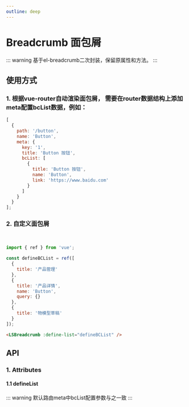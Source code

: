 ```yaml
---
outline: deep
---
```


# Breadcrumb 面包屑

::: warning 基于el-breadcrumb二次封装，保留原属性和方法。
:::

## 使用方式

### 1. 根据vue-router自动渲染面包屑， 需要在router数据结构上添加meta配置bcList数据，例如：

```js
[
  {
    path: '/button',
    name: 'Button',
    meta: {
      key: '1',
      title: 'Button 按钮',
      bcList: [
        {
          title: 'Button 按钮',
          name: 'Button',
          link: 'https://www.baidu.com'
        }
      ]
    }
  }
];
```

### 2. 自定义面包屑

<br />

<LSBreadcrumb :define-list="defineBCList" />

```js
import { ref } from 'vue';

const defineBCList = ref([
  {
    title: '产品管理'
  },
  {
    title: '产品详情',
    name: 'Button',
    query: {}
  },
  {
    title: '物模型草稿'
  }
]);
```

```html
<LSBreadcrumb :define-list="defineBCList" />
```

## API

### 1. Attributes

<ApiIntro :tableColumn="tableColumn" :tableData="tableData" />

#### 1.1 defineList

::: warning 默认路由meta中bcList配置参数与之一致
:::

<ApiIntro :tableColumn="tableColumn" :tableData="tableData2" />

<script setup>
import { ref } from 'vue';
import { tableColumn } from '../constant';

const defineBCList = ref([
  {
    title: '产品管理'
  },
  {
    title: '产品详情',
    name: 'Button',
    query:{}
  },
  {
    title: '物模型草稿'
  }
]);

const tableData = ref([
  {
    name: 'defineList',
    desc: '自定义面包屑数据',
    type: 'BreadCrumpListType',
    value: '-'
  },
  {
    name: 'showPos',
    desc: '是否显示当前位置文案',
    type: 'boolean',
    value: 'false'
  },
  {
    name: 'posTitle',
    desc: '当前位置文案',
    type: 'string',
    value: '当前位置'
  }
])

const tableData2 = ref([
  {
    name: 'title',
    desc: '面包屑名称',
    type: 'string',
    value: '-'
  },
  {
    name: 'name',
    desc: '跳转的路由名称',
    type: 'string',
    value: '-'
  },
  {
    name: 'query',
    desc: '跳转的路由参数',
    type: 'json',
    value: '-'
  },
  {
    name: 'link',
    desc: '外链地址',
    type: 'string',
    value: '-'
  }
])
</script>

